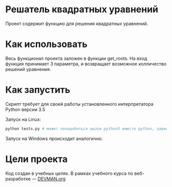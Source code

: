 # Решатель квадратных уравнений

Проект содержит функцию для решения квадратных уравнений.

# Как использовать

Весь функционал проекта заложен в функции get_roots. 
На вход функция принимает 3 параметра, и возвращает возможное колличество решений уравнения.

# Как запустить

Скрипт требует для своей работы установленного интерпретатора Python версии 3.5

Запуск на Linux:

```bash
python tests.py # может понадобиться вызов python3 вместо python, зависит от настроек операционной системы
```

Запуск на Windows происходит аналогично.

# Цели проекта

Код создан в учебных целях. В рамках учебного курса по веб-разработке ― [DEVMAN.org](https://devman.org)

